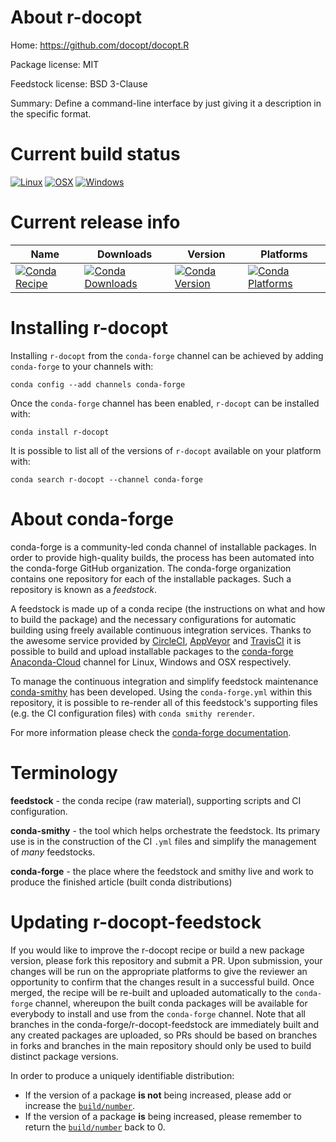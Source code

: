 About r-docopt
==============

Home: https://github.com/docopt/docopt.R

Package license: MIT

Feedstock license: BSD 3-Clause

Summary: Define a command-line interface by just giving it a description in the specific format.



Current build status
====================

[![Linux](https://img.shields.io/circleci/project/github/conda-forge/r-docopt-feedstock/master.svg?label=Linux)](https://circleci.com/gh/conda-forge/r-docopt-feedstock)
[![OSX](https://img.shields.io/travis/conda-forge/r-docopt-feedstock/master.svg?label=macOS)](https://travis-ci.org/conda-forge/r-docopt-feedstock)
[![Windows](https://img.shields.io/appveyor/ci/conda-forge/r-docopt-feedstock/master.svg?label=Windows)](https://ci.appveyor.com/project/conda-forge/r-docopt-feedstock/branch/master)

Current release info
====================

| Name | Downloads | Version | Platforms |
| --- | --- | --- | --- |
| [![Conda Recipe](https://img.shields.io/badge/recipe-r--docopt-green.svg)](https://anaconda.org/conda-forge/r-docopt) | [![Conda Downloads](https://img.shields.io/conda/dn/conda-forge/r-docopt.svg)](https://anaconda.org/conda-forge/r-docopt) | [![Conda Version](https://img.shields.io/conda/vn/conda-forge/r-docopt.svg)](https://anaconda.org/conda-forge/r-docopt) | [![Conda Platforms](https://img.shields.io/conda/pn/conda-forge/r-docopt.svg)](https://anaconda.org/conda-forge/r-docopt) |

Installing r-docopt
===================

Installing `r-docopt` from the `conda-forge` channel can be achieved by adding `conda-forge` to your channels with:

```
conda config --add channels conda-forge
```

Once the `conda-forge` channel has been enabled, `r-docopt` can be installed with:

```
conda install r-docopt
```

It is possible to list all of the versions of `r-docopt` available on your platform with:

```
conda search r-docopt --channel conda-forge
```


About conda-forge
=================

conda-forge is a community-led conda channel of installable packages.
In order to provide high-quality builds, the process has been automated into the
conda-forge GitHub organization. The conda-forge organization contains one repository
for each of the installable packages. Such a repository is known as a *feedstock*.

A feedstock is made up of a conda recipe (the instructions on what and how to build
the package) and the necessary configurations for automatic building using freely
available continuous integration services. Thanks to the awesome service provided by
[CircleCI](https://circleci.com/), [AppVeyor](https://www.appveyor.com/)
and [TravisCI](https://travis-ci.org/) it is possible to build and upload installable
packages to the [conda-forge](https://anaconda.org/conda-forge)
[Anaconda-Cloud](https://anaconda.org/) channel for Linux, Windows and OSX respectively.

To manage the continuous integration and simplify feedstock maintenance
[conda-smithy](https://github.com/conda-forge/conda-smithy) has been developed.
Using the ``conda-forge.yml`` within this repository, it is possible to re-render all of
this feedstock's supporting files (e.g. the CI configuration files) with ``conda smithy rerender``.

For more information please check the [conda-forge documentation](https://conda-forge.org/docs/).

Terminology
===========

**feedstock** - the conda recipe (raw material), supporting scripts and CI configuration.

**conda-smithy** - the tool which helps orchestrate the feedstock.
                   Its primary use is in the construction of the CI ``.yml`` files
                   and simplify the management of *many* feedstocks.

**conda-forge** - the place where the feedstock and smithy live and work to
                  produce the finished article (built conda distributions)


Updating r-docopt-feedstock
===========================

If you would like to improve the r-docopt recipe or build a new
package version, please fork this repository and submit a PR. Upon submission,
your changes will be run on the appropriate platforms to give the reviewer an
opportunity to confirm that the changes result in a successful build. Once
merged, the recipe will be re-built and uploaded automatically to the
`conda-forge` channel, whereupon the built conda packages will be available for
everybody to install and use from the `conda-forge` channel.
Note that all branches in the conda-forge/r-docopt-feedstock are
immediately built and any created packages are uploaded, so PRs should be based
on branches in forks and branches in the main repository should only be used to
build distinct package versions.

In order to produce a uniquely identifiable distribution:
 * If the version of a package **is not** being increased, please add or increase
   the [``build/number``](https://conda.io/docs/user-guide/tasks/build-packages/define-metadata.html#build-number-and-string).
 * If the version of a package **is** being increased, please remember to return
   the [``build/number``](https://conda.io/docs/user-guide/tasks/build-packages/define-metadata.html#build-number-and-string)
   back to 0.
